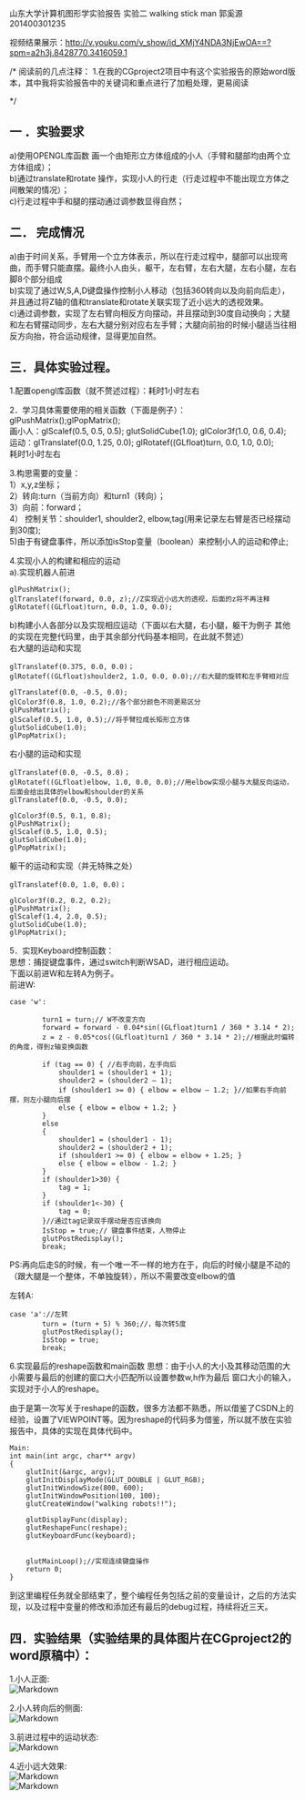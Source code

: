 ﻿山东大学计算机图形学实验报告
实验二 walking stick man
郭奚源 201400301235

视频结果展示：http://v.youku.com/v_show/id_XMjY4NDA3NjEwOA==?spm=a2h3j.8428770.3416059.1

/*
阅读前的几点注释：
1.在我的CGproject2项目中有这个实验报告的原始word版本，其中我将实验报告中的关键词和重点进行了加粗处理，更易阅读  

*/


## 一 ．实验要求
a)使用OPENGL库函数 画一个由矩形立方体组成的小人（手臂和腿部均由两个立方体组成）；    
b)通过translate和rotate 操作，实现小人的行走（行走过程中不能出现立方体之间散架的情况）；  
c)行走过程中手和腿的摆动通过调参数显得自然；  


## 二．	完成情况
a)由于时间关系，手臂用一个立方体表示，所以在行走过程中，腿部可以出现弯曲，而手臂只能直摆。最终小人由头，躯干，左右臂，左右大腿，左右小腿，左右脚8个部分组成  
b)实现了通过W,S,A,D键盘操作控制小人移动（包括360转向以及向前向后走），并且通过将Z轴的值和translate和rotate关联实现了近小远大的透视效果。  
c)通过调参数，实现了左右臂向相反方向摆动，并且摆动到30度自动换向；大腿和左右臂摆动同步，左右大腿分别对应右左手臂；大腿向前抬的时候小腿适当往相反方向抬，符合运动规律，显得更加自然。  


## 三．具体实验过程。
1.配置opengl库函数（就不赘述过程）：耗时1小时左右  

2．学习具体需要使用的相关函数（下面是例子）：
glPushMatrix();glPopMatrix();   
画小人：glScalef(0.5, 0.5, 0.5); glutSolidCube(1.0); glColor3f(1.0, 0.6, 0.4);  
运动：glTranslatef(0.0, 1.25, 0.0); glRotatef((GLfloat)turn, 0.0, 1.0, 0.0);  
耗时1小时左右

3.构思需要的变量：  
1）x,y,z坐标；  
2）转向:turn（当前方向）和turn1（转向）；  
3）向前：forward；  
4） 控制关节：shoulder1, shoulder2, elbow,tag(用来记录左右臂是否已经摆动到30度);  
5)由于有键盘事件，所以添加isStop变量（boolean）来控制小人的运动和停止;  

4.实现小人的构建和相应的运动  
a).实现机器人前进  
<pre><code>glPushMatrix();  
glTranslatef(forward, 0.0, z);//Z实现近小远大的透视，后面的z将不再注释    
glRotatef((GLfloat)turn, 0.0, 1.0, 0.0);</code></pre>  

b)构建小人各部分以及实现相应运动（下面以右大腿，右小腿，躯干为例子 其他的实现在完整代码里，由于其余部分代码基本相同，在此就不赘述）  	
右大腿的运动和实现  
<pre><code>glTranslatef(0.375, 0.0, 0.0)； 
glRotatef((GLfloat)shoulder2, 1.0, 0.0, 0.0);//右大腿的旋转和左手臂相对应    
  
glTranslatef(0.0, -0.5, 0.0);  
glColor3f(0.8, 1.0, 0.2);//各个部分颜色不同更易区分  
glPushMatrix();  
glScalef(0.5, 1.0, 0.5);//将手臂拉成长矩形立方体  
glutSolidCube(1.0);  
glPopMatrix();</code></pre>  

右小腿的运动和实现  
<pre><code>glTranslatef(0.0, -0.5, 0.0)；    
glRotatef((GLfloat)elbow, 1.0, 0.0, 0.0);//用elbow实现小腿与大腿反向运动，后面会给出具体的elbow和shoulder的关系  
glTranslatef(0.0, -0.5, 0.0);  

glColor3f(0.5, 0.1, 0.8);  
glPushMatrix();  
glScalef(0.5, 1.0, 0.5);  
glutSolidCube(1.0);  
glPopMatrix();</code></pre>   
躯干的运动和实现（并无特殊之处）  
<pre><code>glTranslatef(0.0, 1.0, 0.0)；    
  
glColor3f(0.2, 0.2, 0.2);  
glPushMatrix();
glScalef(1.4, 2.0, 0.5);  
glutSolidCube(1.0);  
glPopMatrix();</code></pre>  

5．实现Keyboard控制函数：  
思想：捕捉键盘事件，通过switch判断WSAD，进行相应运动。  
下面以前进W和左转A为例子。  
前进W:
<pre><code>case 'w':   

		turn1 = turn;// W不改变方向  
		forward = forward - 0.04*sin((GLfloat)turn1 / 360 * 3.14 * 2);  
		z = z - 0.05*cos((GLfloat)turn1 / 360 * 3.14 * 2);//根据此时偏转的角度，得到z轴变换函数   

		if (tag == 0) { //右手向前，左手向后  
			shoulder1 = (shoulder1 + 1);  
			shoulder2 = (shoulder2 – 1);  
			if (shoulder1 >= 0) { elbow = elbow – 1.2; }//如果右手向前摆，则左小腿向后摆  
			else { elbow = elbow + 1.2; }  
		}  
		else  
		{  
			shoulder1 = (shoulder1 - 1);  
			shoulder2 = (shoulder2 + 1);  
			if (shoulder1 >= 0) { elbow = elbow + 1.25; }  
			else { elbow = elbow - 1.2; }  
		}  
		if (shoulder1>30) {  
			tag = 1;  
		}  
		if (shoulder1<-30) {  
			tag = 0;  
		}//通过tag记录双手摆动是否应该换向  
		IsStop = true;// 键盘事件结束，人物停止  
		glutPostRedisplay();  
		break;  </code></pre>  

PS:再向后走S的时候，有一个唯一不一样的地方在于，向后的时候小腿是不动的（跟大腿是一个整体，不单独旋转），所以不需要改变elbow的值  

左转A:  
<pre><code>case 'a'://左转  
		turn = (turn + 5) % 360;//，每次转5度  
		glutPostRedisplay();  
		IsStop = true;  
		break;  </code></pre>  

6.实现最后的reshape函数和main函数
思想：由于小人的大小及其移动范围的大小需要与最后的创建的窗口大小匹配所以设置参数w,h作为最后				窗口大小的输入，实现对于小人的reshape。

由于是第一次写关于reshape的函数，很多方法都不熟悉，所以借鉴了CSDN上的经验，设置了VIEWPOINT等。因为reshape的代码多为借鉴，所以就不放在实验报告中，具体的实现在具体代码中。  
<pre><code>Main:   
int main(int argc, char** argv)  
{  
	glutInit(&argc, argv);  
	glutInitDisplayMode(GLUT_DOUBLE | GLUT_RGB);  
	glutInitWindowSize(800, 600);  
	glutInitWindowPosition(100, 100);  
	glutCreateWindow("walking robots!!");  
	  
	glutDisplayFunc(display);  
	glutReshapeFunc(reshape);  
	glutKeyboardFunc(keyboard);  

  
	glutMainLoop();//实现连续键盘操作  
	return 0;  
}  </code></pre>  

到这里编程任务就全部结束了，整个编程任务包括之前的变量设计，之后的方法实现，以及过程中变量的修改和添加还有最后的debug过程，持续将近三天。  

## 四．实验结果（实验结果的具体图片在CGproject2的word原稿中）：
1.小人正面:  
![Markdown](http://i1.buimg.com/1949/b90eb993e97ba1cb.png)

2.小人转向后的侧面:    
![Markdown](http://i1.buimg.com/1949/a6b1692fb3bf1d18.png)

3.前进过程中的运动状态:  
![Markdown](http://i1.buimg.com/1949/ab98befcd0324e68.png)

4.近小远大效果:  
![Markdown](http://i1.buimg.com/1949/85ca0e227f232e79.png)  
![Markdown](http://i1.buimg.com/1949/987e60aaf173122b.png)





	

